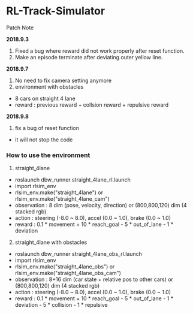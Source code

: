 # RL-Track-Simulator

Patch Note

**2018.9.3**
1. Fixed a bug where reward did not work properly after reset function.
2. Make an episode terminate after deviating outer yellow line.

**2018.9.7**
1. No need to fix camera setting anymore
2. environment with obstacles
 - 8 cars on straight 4 lane
 - reward : previous reward + collsion reward + repulsive reward

**2018.9.8**
1. fix a bug of reset function
 - it will not stop the code

### How to use the environment

1. straight_4lane
 - roslaunch dbw_runner straight_4lane_rl.launch
 - import rlsim_env
 - rlsim_env.make("straight_4lane") or rlsim_env.make("straight_4lane_cam")
 - observation : 8 dim (pose, velocity, direction) or (800,800,120) dim (4 stacked rgb)
 - action : steering (-8.0 ~ 8.0), accel (0.0 ~ 1.0), brake (0.0 ~ 1.0)
 - reward : 0.1 * movement + 10 * reach_goal - 5 * out_of_lane - 1 * deviation

2. straight_4lane with obstacles
 - roslaunch dbw_runner straight_4lane_obs_rl.launch
 - import rlsim_env
 - rlsim_env.make("straight_4lane_obs") or rlsim_env.make("straight_4lane_obs_cam")
 - observation : 8+16 dim (car state + relative pos to other cars) or (800,800,120) dim (4 stacked rgb)
 - action : steering (-8.0 ~ 8.0), accel (0.0 ~ 1.0), brake (0.0 ~ 1.0)
 - reward : 0.1 * movement + 10 * reach_goal - 5 * out_of_lane - 1 * deviation - 5 * collision - 1 * repulsive
